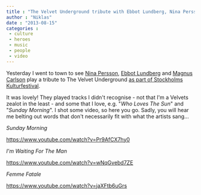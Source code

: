 ```yaml
---
title : "The Velvet Underground tribute with Ebbot Lundberg, Nina Persson and Magnus Carlson"
author : "Niklas"
date : "2013-08-15"
categories : 
 - culture
 - heroes
 - music
 - people
 - video
---
```


Yesterday I went to town to see [Nina Persson](https://en.wikipedia.org/wiki/Nina_Persson), [Ebbot Lundberg](https://en.wikipedia.org/wiki/Ebbot_Lundberg) and [Magnus Carlson](https://en.wikipedia.org/wiki/Magnus_Carlson) play a tribute to The Velvet Underground [as part of Stockholms Kulturfestival](http://kulturfestivalen.stockholm.se/program/details.php?AID=679).

It was lovely! They played tracks I didn't recognise - not that I'm a Velvets zealot in the least - and some that I love, e.g. "_Who Loves The Sun_" and "_Sunday Morning_". I shot some video, so here you go. Sadly, you will hear me belting out words that don't necessarily fit with what the artists sang...

_Sunday Morning_

https://www.youtube.com/watch?v=Pr9AfCX7hy0

_I'm Waiting For The Man_

https://www.youtube.com/watch?v=wNqGvebd7ZE

_Femme Fatale_

https://www.youtube.com/watch?v=jaXFtb6uGrs

